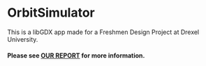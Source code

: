 # OrbitSimulator

This is a libGDX app made for a Freshmen Design Project at Drexel University.

#### Please see [**OUR REPORT**](Orbit_Simulator_Report.pdf) for more information.
